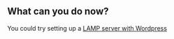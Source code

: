 ## What can you do now?

You could try setting up a [LAMP server with Wordpress](https://projects.raspberrypi.org/en/projects/lamp-web-server-with-wordpress)